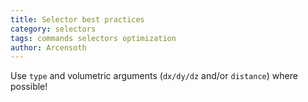 ```yaml
---
title: Selector best practices
category: selectors
tags: commands selectors optimization
author: Arcensoth
---
```


Use `type` and volumetric arguments (`dx/dy/dz` and/or `distance`) where possible!
